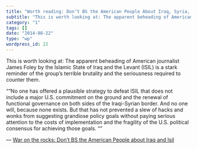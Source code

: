 ```yaml
---
title: "Worth reading: Don’t BS the American People About Iraq, Syria, and ISIL"
subtitle: "This is worth looking at: The apparent beheading of American journalist James Foley by the Islamic S..."
category: "1"
tags: []
date: "2014-08-22"
type: "wp"
wordpress_id: 22
---
```

This is worth looking at: The apparent beheading of American journalist James Foley by the Islamic State of Iraq and the Levant (ISIL) is a stark reminder of the group’s terrible brutality and the seriousness required to counter them.

> 
 ““No one has offered a plausible strategy to defeat ISIL that does not include a major U.S. commitment on the ground and the renewal of functional governance on both sides of the Iraqi-Syrian border. And no one will, because none exists. But that has not prevented a slew of hacks and wonks from suggesting grandiose policy goals without paying serious attention to the costs of implementation and the fragility of the U.S. political consensus for achieving those goals. “”

 — [War on the rocks: Don’t BS the American People about Iraq and Isil](http://warontherocks.com/2014/08/dont-bs-the-american-people-about-iraq-syria-and-isil/#_)